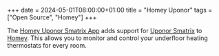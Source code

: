 +++
date = 2024-05-01T08:00:00+01:00
title = "Homey Uponor"
tags = ["Open Source", "Homey"]
+++

The [Homey Uponor Smatrix App](https://github.com/ChrisTerBeke/homey-uponor) adds support for [Uponor Smatrix](https://www.uponor.com/nl-nl/producten/ruimtetemperatuurregeling/smatrix-regelsysteem) to [Homey](https://homey.app/en-us/).
This allows you to monitor and control your underfloor heating thermostats for every room.
